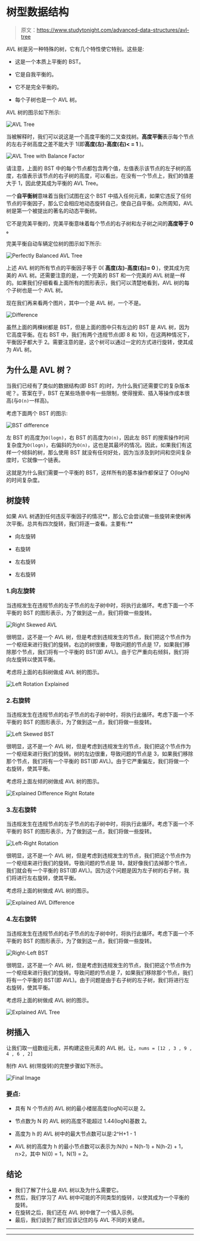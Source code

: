 # 树型数据结构

> 原文：<https://www.studytonight.com/advanced-data-structures/avl-tree>

AVL 树是另一种特殊的树，它有几个特性使它特别。这些是:

*   这是一个本质上平衡的 BST。

*   它是自我平衡的。

*   它不是完全平衡的。

*   每个子树也是一个 AVL 树。

AVL 树的图示如下所示:

![AVL Tree](img/87b29f362ad23cdc64cc94ab846d43e8.png)

当被解释时，我们可以说这是一个高度平衡的二叉查找树。**高度平衡**表示每个节点的左右子树高度之差不能大于 1(即**高度(左)-高度(右)< = 1** )。

![AVL Tree with Balance Factor](img/a359ddaed83e97db87b9e41120e462ff.png)

请注意，上面的 BST 中的每个节点都包含两个值，左值表示该节点的左子树的高度，右值表示该节点的右子树的高度，可以看出，在没有一个节点上，我们的值差大于 1，因此使其成为平衡的 AVL Tree。

一个**自平衡树**意味着当我们试图在这个 BST 中插入任何元素，如果它违反了任何节点的平衡因子，那么它会相应地动态旋转自己，使自己自平衡。众所周知，AVL 树是第一个被提出的著名的动态平衡树。

它不是完美平衡的，完美平衡意味着每个节点的右子树和左子树之间的**高度等于 **0** 。**

完美平衡自动车辆定位树的图示如下所示:

![Perfectly Balanced AVL Tree](img/d0858637e902332efbc1d69abedae5b2.png)

上述 AVL 树的所有节点的平衡因子等于 0( **高度(左)-高度(右)= 0** )，使其成为完美的 AVL 树。还需要注意的是，一个完美的 BST 和一个完美的 AVL 树是一样的。如果我们仔细看看上面所有的图形表示，我们可以清楚地看到，AVL 树的每个子树也是一个 AVL 树。

现在我们再来看两个图片，其中一个是 AVL 树，一个不是。

![Difference ](img/f46a612834731732bf989198bcaed35b.png)

虽然上面的两棵树都是 BST，但是上面的图中只有左边的 BST 是 AVL 树，因为它高度平衡。在右 BST 中，我们有两个违规节点(即 8 和 10)，在这两种情况下，平衡因子都大于 2。需要注意的是，这个树可以通过一定的方式进行旋转，使其成为 AVL 树。

## 为什么是 AVL 树？

当我们已经有了类似的数据结构(即 BST 的)时，为什么我们还需要它的复杂版本呢？。答案在于，BST 在某些场景中有一些限制，使得搜索、插入等操作成本很高(与`O(n)`一样高)。

考虑下面两个 BST 的图示:

![BST difference](img/8b07701f6d2a9549d139c1a2c0cdbd99.png)

左 BST 的高度为`O(logn)`，右 BST 的高度为`O(n)`，因此左 BST 的搜索操作时间复杂度为`O(logn)`，右偏斜的为`O(n)`，这也是其最坏的情况。因此，如果我们有这样一个倾斜的树，那么使用 BST 就没有任何好处，因为当涉及到时间和空间复杂度时，它就像一个链表。

这就是为什么我们需要一个平衡的 BST，这样所有的基本操作都保证了 O(logN)的时间复杂度。

## 树旋转

如果 AVL 树遇到任何违反平衡因子的情况**，那么它会尝试做一些旋转来使树再次平衡。总共有四次旋转，我们将逐一查看。主要有:**

*   向左旋转

*   右旋转

*   左右旋转

*   左右旋转

### 1.向左旋转

当违规发生在违规节点的左子节点的左子树中时，将执行此循环。考虑下面一个不平衡的 BST 的图形表示，为了做到这一点，我们将做一些旋转。

![Right Skewed AVL ](img/311ff47e76b0b51453346032436b4e24.png)

很明显，这不是一个 AVL 树，但是考虑到违规发生的节点，我们把这个节点作为一个枢纽来进行我们的旋转。右边的树很重，导致问题的节点是 17，如果我们移除那个节点，我们将有一个平衡的 BST(即 AVL)。由于它严重向右倾斜，我们将向左旋转以使其平衡。

考虑将上面的右斜树做成 AVL 树的图示。

![Left Rotation Explained](img/a4c197b1b501a4dd7e74f694b060f74a.png)

### 2.右旋转

当违规发生在违规节点的右子节点的右子树中时，将执行此循环。考虑下面一个不平衡的 BST 的图形表示，为了做到这一点，我们将做一些旋转。

![Left Skewed BST](img/b8e423de5c4e71e61da364a348b9718f.png)

很明显，这不是一个 AVL 树，但是考虑到违规发生的节点，我们把这个节点作为一个枢纽来进行我们的旋转。树的左边很重，导致问题的节点是 3，如果我们移除那个节点，我们将有一个平衡的 BST(即 AVL)。由于它严重偏左，我们将做一个右旋转，使其平衡。

考虑将上面左倾的树做成 AVL 树的图示。

![Explained Difference Right Rotate](img/c8932cb900a6802f93a097cde6d95c66.png)

### 3.左右旋转

当违规发生在违规节点的左子节点的右子树中时，将执行此循环。考虑下面一个不平衡的 BST 的图形表示，为了做到这一点，我们将做一些旋转。

![Left-Right Rotation](img/f9c0b06afde1e2bc3de5e99ccb36271f.png)

很明显，这不是一个 AVL 树，但是考虑到违规发生的节点，我们把这个节点作为一个枢纽来进行我们的旋转。导致问题的节点是 18，就好像我们去掉那个节点，我们就会有一个平衡的 BST(即 AVL)。因为这个问题是因为左子树的右子树，我们将进行左右旋转，使其平衡。

考虑将上面的树做成 AVL 树的图示。

![Explained AVL Difference](img/58df082d1eb5c2290458147819506151.png)

### 4.左右旋转

当违规发生在违规节点的右子节点的左子树中时，将执行此循环。考虑下面一个不平衡的 BST 的图形表示，为了做到这一点，我们将做一些旋转。

![Right-Left BST](img/57f97a6959ad0129a97268335a0470a3.png)

很明显，这不是一个 AVL 树，但是考虑到违规发生的节点，我们把这个节点作为一个枢纽来进行我们的旋转。导致问题的节点是 7，如果我们移除那个节点，我们将有一个平衡的 BST(即 AVL)。由于问题是由于右子树的左子树，我们将进行左右旋转，使其平衡。

考虑将上面的树做成 AVL 树的图示。

![Explained AVL Tree ](img/1f0b1b3e32d178f32965b20552af5cf4.png)

## 树插入

让我们取一组数组元素，并构建这些元素的 AVL 树。让，`nums = [12 , 3 , 9 , 4 , 6 , 2]`

制作 AVL 树(带旋转)的完整步骤如下所示。

![Final Image](img/2353001d25736a013a0bd37851da3822.png)

### 要点:

*   具有 N 个节点的 AVL 树的最小楼层高度(logN)可以是 2。

*   节点数为 N 的 AVL 树的高度不能超过 1.44(logN)基数 2。

*   高度为 h 的 AVL 树中的最大节点数可以是:2^H+1 - 1

*   AVL 树的高度为 h 的最小节点数可以表示为:N(h) = N(h-1) + N(h-2) + 1，n>2，其中 N(0) = 1，N(1) = 2。

## 结论

*   我们了解了什么是 AVL 树以及为什么需要它。
*   然后，我们学习了 AVL 树中可能的不同类型的旋转，以使其成为一个平衡的旋转。
*   在旋转之后，我们还在 AVL 树中做了一个插入示例。
*   最后，我们谈到了我们应该记住的与 AVL 不同的关键点。

* * *

* * *